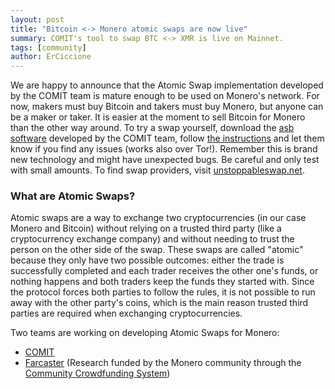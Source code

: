 ```yaml
---
layout: post
title: "Bitcoin <-> Monero atomic swaps are now live"
summary: COMIT's tool to swap BTC <-> XMR is live on Mainnet.
tags: [community]
author: ErCiccione
---
```


We are happy to announce that the Atomic Swap implementation developed by the COMIT team is mature enough to be used on Monero's network. For now, makers must buy Bitcoin and takers must buy Monero, but anyone can be a maker or taker. It is easier at the moment to sell Bitcoin for Monero than the other way around. To try a swap yourself, download the [asb software](https://github.com/comit-network/xmr-btc-swap/releases) developed by the COMIT team, follow [the instructions](https://github.com/comit-network/xmr-btc-swap/blob/master/docs/cli/README.md) and let them know if you find any issues (works also over Tor!). Remember this is brand new technology and might have unexpected bugs. Be careful and only test with small amounts. To find swap providers, visit [unstoppableswap.net](https://unstoppableswap.net/).

### What are Atomic Swaps?

Atomic swaps are a way to exchange two cryptocurrencies (in our case Monero and Bitcoin) without relying on a trusted third party (like a cryptocurrency exchange company) and without needing to trust the person on the other side of the swap. These swaps are called "atomic" because they only have two possible outcomes: either the trade is successfully completed and each trader receives the other one's funds, or nothing happens and both traders keep the funds they started with. Since the protocol forces both parties to follow the rules, it is not possible to run away with the other party's coins, which is the main reason trusted third parties are required when exchanging cryptocurrencies.

Two teams are working on developing Atomic Swaps for Monero:

- [COMIT](https://github.com/comit-network/xmr-btc-swap)
- [Farcaster](https://ccs.getmonero.org/proposals/h4sh3d-atomic-swap-implementation.html) (Research funded by the Monero community through the [Community Crowdfunding System](https://ccs.getmonero.org/))